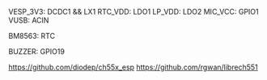 VESP_3V3: DCDC1 && LX1
RTC_VDD: LDO1
LP_VDD: LDO2
MIC_VCC: GPIO1
VUSB: ACIN

BM8563: RTC

BUZZER: GPIO19

https://github.com/diodep/ch55x_esp
https://github.com/rgwan/librech551

